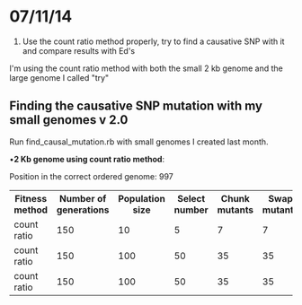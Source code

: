 07/11/14
===========

1. Use the count ratio method properly, try to find a causative SNP with it and compare results with Ed's


I'm using the count ratio method with both the small 2 kb genome and the large genome I called "try"
 

Finding the causative SNP mutation with my small genomes v 2.0
---
Run find_causal_mutation.rb with small genomes I created last month. 
 
•__2 Kb genome using count ratio method__: 

Position in the correct ordered genome: 997


<table>

  <tr><th>Fitness method</th><th>Number of generations</th><th>Population size</th><th>Select number</th><th>Chunk mutants</th><th>Swap mutants</th><th>Save</th><th>Random</th><th>Divisions (1000s)</th><th>Location SNP</th></tr>
  
  
  <tr> <td>count ratio</td> <td>150</td> <td>10</td> <td>5</td> <td>7</td> <td>7</td> <td>5</td> <td>2</td> <td>10</td><td>1580</td> </tr>
    <tr> <td>count ratio</td>  <td>150</td> <td>100</td> <td>50</td> <td>35</td> <td>35</td> <td>25</td> <td>5</td> <td>10</td> <td>1421</td></tr>
    <tr> <td>count ratio</td>  <td>150</td> <td>100</td> <td>50</td> <td>35</td> <td>35</td> <td>25</td> <td>5</td> <td>100</td> <td>?</td></tr>
   
  
</table>
 

